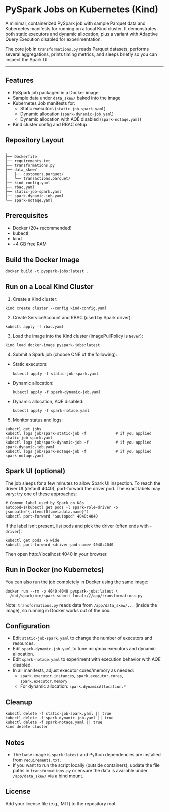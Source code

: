 # PySpark Jobs on Kubernetes (Kind)

A minimal, containerized PySpark job with sample Parquet data and Kubernetes manifests for running on a local Kind cluster. It demonstrates both static executors and dynamic allocation, plus a variant with Adaptive Query Execution disabled for experimentation.

The core job in `transformations.py` reads Parquet datasets, performs several aggregations, prints timing metrics, and sleeps briefly so you can inspect the Spark UI.

---

## Features
- PySpark job packaged in a Docker image
- Sample data under `data_skew/` baked into the image
- Kubernetes Job manifests for:
  - Static executors (`static-job-spark.yaml`)
  - Dynamic allocation (`spark-dynamic-job.yaml`)
  - Dynamic allocation with AQE disabled (`spark-notaqe.yaml`)
- Kind cluster config and RBAC setup

## Repository Layout
```
.
├── Dockerfile
├── requirements.txt
├── transformations.py
├── data_skew/
│   ├── customers.parquet/
│   └── transactions.parquet/
├── kind-config.yaml
├── rbac.yaml
├── static-job-spark.yaml
├── spark-dynamic-job.yaml
└── spark-notaqe.yaml
```

## Prerequisites
- Docker (20+ recommended)
- kubectl
- kind
- ~4 GB free RAM

## Build the Docker Image
```
docker build -t pyspark-jobs:latest .
```

## Run on a Local Kind Cluster
1) Create a Kind cluster:
```
kind create cluster --config kind-config.yaml
```

2) Create ServiceAccount and RBAC (used by Spark driver):
```
kubectl apply -f rbac.yaml
```

3) Load the image into the Kind cluster (imagePullPolicy is `Never`):
```
kind load docker-image pyspark-jobs:latest
```

4) Submit a Spark job (choose ONE of the following):
- Static executors:
  ```
  kubectl apply -f static-job-spark.yaml
  ```
- Dynamic allocation:
  ```
  kubectl apply -f spark-dynamic-job.yaml
  ```
- Dynamic allocation, AQE disabled:
  ```
  kubectl apply -f spark-notaqe.yaml
  ```

5) Monitor status and logs:
```
kubectl get jobs
kubectl logs job/spark-static-job -f             # if you applied static-job-spark.yaml
kubectl logs job/spark-dynamic-job -f            # if you applied spark-dynamic-job.yaml
kubectl logs job/spark-notaqe-job -f             # if you applied spark-notaqe.yaml
```

## Spark UI (optional)
The job sleeps for a few minutes to allow Spark UI inspection. To reach the driver UI (default 4040), port-forward the driver pod. The exact labels may vary; try one of these approaches:
```
# Common label used by Spark on K8s
autopod=$(kubectl get pods -l spark-role=driver -o jsonpath='{.items[0].metadata.name}')
kubectl port-forward "$autopod" 4040:4040
```
If the label isn’t present, list pods and pick the driver (often ends with `-driver`):
```
kubectl get pods -o wide
kubectl port-forward <driver-pod-name> 4040:4040
```
Then open http://localhost:4040 in your browser.

## Run in Docker (no Kubernetes)
You can also run the job completely in Docker using the same image:
```
docker run --rm -p 4040:4040 pyspark-jobs:latest \
  /opt/spark/bin/spark-submit local:///app/transformations.py
```
Note: `transformations.py` reads data from `/app/data_skew/...` (inside the image), so running in Docker works out of the box.

## Configuration
- Edit `static-job-spark.yaml` to change the number of executors and resources.
- Edit `spark-dynamic-job.yaml` to tune min/max executors and dynamic allocation.
- Edit `spark-notaqe.yaml` to experiment with execution behavior with AQE disabled.
- In all manifests, adjust executor cores/memory as needed:
  - `spark.executor.instances`, `spark.executor.cores`, `spark.executor.memory`
  - For dynamic allocation: `spark.dynamicAllocation.*`

## Cleanup
```
kubectl delete -f static-job-spark.yaml || true
kubectl delete -f spark-dynamic-job.yaml || true
kubectl delete -f spark-notaqe.yaml || true
kind delete cluster
```

## Notes
- The base image is `spark:latest` and Python dependencies are installed from `requirements.txt`.
- If you want to run the script locally (outside containers), update the file paths in `transformations.py` or ensure the data is available under `/app/data_skew/` via a bind mount.

## License
Add your license file (e.g., MIT) to the repository root.
